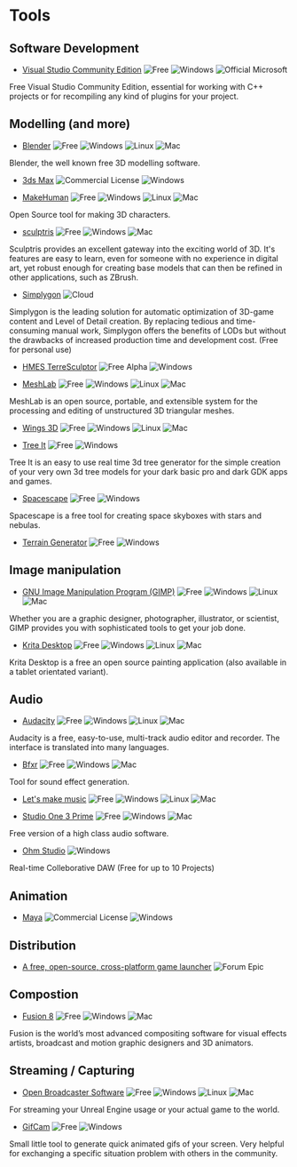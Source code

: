 # Tools

## Software Development

+ [Visual Studio Community Edition](https://www.visualstudio.com/en-us/products/visual-studio-community-vs.aspx) ![Free](https://img.shields.io/badge/license-free-brightgreen.svg) ![Windows](https://img.shields.io/badge/os-windows-blue.svg) ![Official Microsoft](https://img.shields.io/badge/official-microsoft-blue.svg)

Free Visual Studio Community Edition, essential for working with C++ projects or for recompiling any kind of plugins for your project.

## Modelling (and more)

+ [Blender](https://www.blender.org/) ![Free](https://img.shields.io/badge/license-free-brightgreen.svg) ![Windows](https://img.shields.io/badge/os-windows-blue.svg) ![Linux](https://img.shields.io/badge/os-linux-yellow.svg) ![Mac](https://img.shields.io/badge/os-mac-orange.svg)

Blender, the well known free 3D modelling software.

+ [3ds Max](http://www.autodesk.de/store/products/3ds-max) ![Commercial License](https://img.shields.io/badge/license-commercial-red.svg) ![Windows](https://img.shields.io/badge/os-windows-blue.svg)

+ [MakeHuman](http://www.makehuman.org/) ![Free](https://img.shields.io/badge/license-free-brightgreen.svg) ![Windows](https://img.shields.io/badge/os-windows-blue.svg) ![Linux](https://img.shields.io/badge/os-linux-yellow.svg) ![Mac](https://img.shields.io/badge/os-mac-orange.svg)

Open Source tool for making 3D characters.

+ [sculptris](http://pixologic.com/sculptris/) ![Free](https://img.shields.io/badge/license-free-brightgreen.svg) ![Windows](https://img.shields.io/badge/os-windows-blue.svg) ![Mac](https://img.shields.io/badge/os-mac-orange.svg) 

Sculptris provides an excellent gateway into the exciting world of 3D. It's features are easy to learn, even for someone with no experience in digital art, yet robust enough for creating base models that can then be refined in other applications, such as ZBrush.

+ [Simplygon](https://www.simplygon.com/games) ![Cloud](https://img.shields.io/badge/os-cloud-red.svg) 

Simplygon is the leading solution for automatic optimization of 3D-game content and Level of Detail creation. By replacing tedious and time-consuming manual work, Simplygon offers the benefits of LODs but without the drawbacks of increased production time and development cost. (Free for personal use)

+ [HMES TerreSculptor](http://www.lilchips.com/hmes.htm) ![Free Alpha](https://img.shields.io/badge/license-free_alpha-green.svg) ![Windows](https://img.shields.io/badge/os-windows-blue.svg)

+ [MeshLab](http://meshlab.sourceforge.net/) ![Free](https://img.shields.io/badge/license-free-brightgreen.svg) ![Windows](https://img.shields.io/badge/os-windows-blue.svg) ![Linux](https://img.shields.io/badge/os-linux-yellow.svg) ![Mac](https://img.shields.io/badge/os-mac-orange.svg)

MeshLab is an open source, portable, and extensible system for the processing and editing of unstructured 3D triangular meshes.

+ [Wings 3D](http://www.wings3d.com/) ![Free](https://img.shields.io/badge/license-free-brightgreen.svg) ![Windows](https://img.shields.io/badge/os-windows-blue.svg) ![Linux](https://img.shields.io/badge/os-linux-yellow.svg) ![Mac](https://img.shields.io/badge/os-mac-orange.svg)

+ [Tree It](http://www.evolved-software.com/treeit/treeit) ![Free](https://img.shields.io/badge/license-free-brightgreen.svg) ![Windows](https://img.shields.io/badge/os-windows-blue.svg)

Tree It is an easy to use real time 3d tree generator for the simple creation of your very own 3d tree models for your dark basic pro and dark GDK apps and games.

+ [Spacescape](http://alexcpeterson.com/spacescape/) ![Free](https://img.shields.io/badge/license-free-brightgreen.svg) ![Windows](https://img.shields.io/badge/os-windows-blue.svg)

Spacescape is a free tool for creating space skyboxes with stars and nebulas.

+ [Terrain Generator](http://nemesis.thewavelength.net/index.php?p=9) ![Free](https://img.shields.io/badge/license-free-brightgreen.svg) ![Windows](https://img.shields.io/badge/os-windows-blue.svg)

## Image manipulation

+ [GNU Image Manipulation Program (GIMP)](http://www.gimp.org/) ![Free](https://img.shields.io/badge/license-free-brightgreen.svg) ![Windows](https://img.shields.io/badge/os-windows-blue.svg) ![Linux](https://img.shields.io/badge/os-linux-yellow.svg) ![Mac](https://img.shields.io/badge/os-mac-orange.svg)

Whether you are a graphic designer, photographer, illustrator, or scientist, GIMP provides you with sophisticated tools to get your job done.

+ [Krita Desktop](https://krita.org/en/) ![Free](https://img.shields.io/badge/license-free-brightgreen.svg) ![Windows](https://img.shields.io/badge/os-windows-blue.svg) ![Linux](https://img.shields.io/badge/os-linux-yellow.svg) ![Mac](https://img.shields.io/badge/os-mac-orange.svg)

Krita Desktop is a free an open source painting application (also available in a tablet orientated variant).

## Audio

+ [Audacity](https://sourceforge.net/projects/audacity/) ![Free](https://img.shields.io/badge/license-free-brightgreen.svg) ![Windows](https://img.shields.io/badge/os-windows-blue.svg) ![Linux](https://img.shields.io/badge/os-linux-yellow.svg) ![Mac](https://img.shields.io/badge/os-mac-orange.svg)

Audacity is a free, easy-to-use, multi-track audio editor and recorder. The interface is translated into many languages.

+ [Bfxr](http://www.bfxr.net/) ![Free](https://img.shields.io/badge/license-free-brightgreen.svg) ![Windows](https://img.shields.io/badge/os-windows-blue.svg) ![Mac](https://img.shields.io/badge/os-mac-orange.svg)

Tool for sound effect generation.

+ [Let's make music](https://lmms.io/) ![Free](https://img.shields.io/badge/license-free-brightgreen.svg) ![Windows](https://img.shields.io/badge/os-windows-blue.svg) ![Linux](https://img.shields.io/badge/os-linux-yellow.svg) ![Mac](https://img.shields.io/badge/os-mac-orange.svg)

+ [Studio One 3 Prime](https://shop.presonus.com/products/studio-one-prods/Studio-One-Free) ![Free](https://img.shields.io/badge/license-free-brightgreen.svg) ![Windows](https://img.shields.io/badge/os-windows-blue.svg) ![Mac](https://img.shields.io/badge/os-mac-orange.svg)

Free version of a high class audio software.

+ [Ohm Studio](https://www.ohmstudio.com/) ![Windows](https://img.shields.io/badge/os-windows-blue.svg)

Real-time Colleborative DAW (Free for up to 10 Projects)

## Animation

+ [Maya](http://www.autodesk.de/products/maya/overview) ![Commercial License](https://img.shields.io/badge/license-commercial-red.svg) ![Windows](https://img.shields.io/badge/os-windows-blue.svg)

## Distribution

+ [A free, open-source, cross-platform game launcher](https://forums.unrealengine.com/showthread.php?29904-Launchpad-A-free-open-source-UE4-compatible-game-launcher) ![Forum Epic](https://img.shields.io/badge/forum-epic-lightgrey.svg)

## Compostion

+ [Fusion 8](https://www.blackmagicdesign.com/products/fusion) ![Free](https://img.shields.io/badge/license-free-brightgreen.svg) ![Windows](https://img.shields.io/badge/os-windows-blue.svg) ![Mac](https://img.shields.io/badge/os-mac-orange.svg)

Fusion is the world’s most advanced compositing software for visual effects artists, broadcast and motion graphic designers and 3D animators.

## Streaming / Capturing

+ [Open Broadcaster Software](https://obsproject.com/) ![Free](https://img.shields.io/badge/license-free-brightgreen.svg) ![Windows](https://img.shields.io/badge/os-windows-blue.svg) ![Linux](https://img.shields.io/badge/os-linux-yellow.svg) ![Mac](https://img.shields.io/badge/os-mac-orange.svg)

For streaming your Unreal Engine usage or your actual game to the world.

+ [GifCam](http://blog.bahraniapps.com/gifcam/) ![Free](https://img.shields.io/badge/license-free-brightgreen.svg) ![Windows](https://img.shields.io/badge/os-windows-blue.svg)

Small little tool to generate quick animated gifs of your screen. Very helpful for exchanging a specific situation problem with others in the community.
